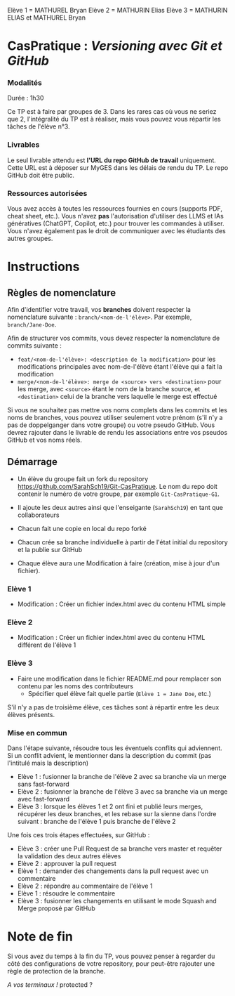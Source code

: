 Elève 1 = MATHUREL Bryan
Elève 2 = MATHURIN Elias
Elève 3 = MATHURIN ELIAS et MATHUREL Bryan

# CasPratique : *Versioning avec Git et GitHub*

### Modalités

Durée : 1h30

Ce TP est à faire par groupes de 3. Dans les rares cas où vous ne seriez que 2, l'intégralité du TP est à réaliser, mais vous pouvez vous répartir les tâches de l'élève n°3. 

### Livrables

Le seul livrable attendu est **l'URL du repo GitHub de travail** uniquement. Cette URL est à déposer sur MyGES dans les délais de rendu du TP. Le repo GitHub doit être public.

### Ressources autorisées

Vous avez accès à toutes les ressources fournies en cours (supports PDF, cheat sheet, etc.). Vous n'avez **pas** l'autorisation d'utiliser des LLMS et IAs génératives (ChatGPT, Copilot, etc.) pour trouver les commandes à utiliser. Vous n'avez également pas le droit de communiquer avec les étudiants des autres groupes.

# Instructions

## Règles de nomenclature

Afin d'identifier votre travail, vos **branches** doivent respecter la nomenclature suivante : `branch/<nom-de-l'élève>`. Par exemple, `branch/Jane-Doe`.

Afin de structurer vos commits, vous devez respecter la nomenclature de commits suivante :
- `feat/<nom-de-l'élève>: <description de la modification>` pour les modifications principales avec nom-de-l'élève étant l'élève qui a fait la modification
- `merge/<nom-de-l'élève>: merge de <source> vers <destination>` pour les merge, avec `<source>` étant le nom de la branche source, et `<destination>` celui de la branche vers laquelle le merge est effectué

Si vous ne souhaitez pas mettre vos noms complets dans les commits et les noms de branches, vous pouvez utiliser seulement votre prénom (s'il n'y a pas de doppelganger dans votre groupe) ou votre pseudo GitHub. Vous devrez rajouter dans le livrable de rendu les associations entre vos pseudos GitHub et vos noms réels.

## Démarrage

- Un élève du groupe fait un fork du repository https://github.com/SarahSch19/Git-CasPratique. Le nom du repo doit contenir le numéro de votre groupe, par exemple `Git-CasPratique-G1`.
- Il ajoute les deux autres ainsi que l'enseigante (`SarahSch19`) en tant que collaborateurs
- Chacun fait une copie en local du repo forké
- Chacun crée sa branche individuelle à partir de l'état initial du repository et la publie sur GitHub

- Chaque élève aura une Modification à faire (création, mise à jour d'un fichier).

### Elève 1
  - Modification : Créer un fichier index.html avec du contenu HTML simple

### Elève 2
  - Modification : Créer un fichier index.html avec du contenu HTML différent de l'élève 1

### Elève 3
  - Faire une modification dans le fichier README.md pour remplacer son contenu par les noms des contributeurs
    - Spécifier quel élève fait quelle partie (`Elève 1 = Jane Doe`, etc.)

S'il n'y a pas de troisième élève, ces tâches sont à répartir entre les deux élèves présents.

### Mise en commun
Dans l'étape suivante, résoudre tous les éventuels conflits qui adviennent. Si un conflit advient, le mentionner dans la description du commit (pas l'intitulé mais la description)
  - Elève 1 : fusionner la branche de l'élève 2 avec sa branche via un merge sans fast-forward
  - Elève 2 : fusionner la branche de l'élève 3 avec sa branche via un merge avec fast-forward
  - Elève 3 : lorsque les élèves 1 et 2 ont fini et publié leurs merges, récupérer les deux branches, et les rebase sur la sienne dans l'ordre suivant : branche de l'élève 1 puis branche de l'élève 2

Une fois ces trois étapes effectuées, sur GitHub :
  - Elève 3 : créer une Pull Request de sa branche vers master et requêter la validation des deux autres élèves
  - Elève 2 : approuver la pull request
  - Elève 1 : demander des changements dans la pull request avec un commentaire
  - Elève 2 : répondre au commentaire de l'élève 1
  - Elève 1 : résoudre le commentaire
  - Elève 3 : fusionner les changements en utilisant le mode Squash and Merge proposé par GitHub

# Note de fin

Si vous avez du temps à la fin du TP, vous pouvez penser à regarder du côté des configurations de votre repository, pour peut-être rajouter une règle de protection de la branche.

*A vos terminaux !*
protected ?
